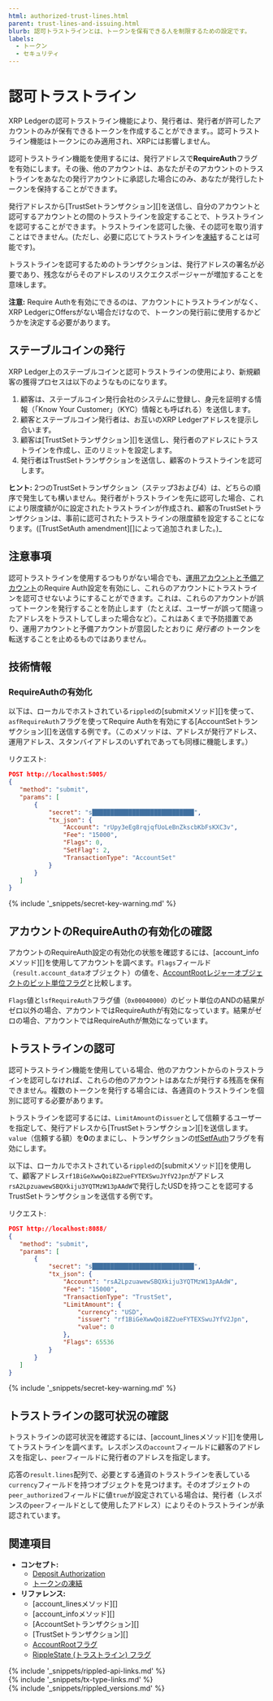 ```yaml
---
html: authorized-trust-lines.html
parent: trust-lines-and-issuing.html
blurb: 認可トラストラインとは、トークンを保有できる人を制限するための設定です。
labels:
  - トークン
  - セキュリティ
---
```

# 認可トラストライン

XRP Ledgerの認可トラストライン機能により、発行者は、発行者が許可したアカウントのみが保有できるトークンを作成することができます。。認可トラストライン機能はトークンにのみ適用され、XRPには影響しません。

認可トラストライン機能を使用するには、発行アドレスで**RequireAuth**フラグを有効にします。その後、他のアカウントは、あなたがそのアカウントのトラストラインをあなたの発行アカウントに承認した場合にのみ、あなたが発行したトークンを保持することができます。

発行アドレスから[TrustSetトランザクション][]を送信し、自分のアカウントと認可するアカウントとの間のトラストラインを設定することで、トラストラインを認可することができます。トラストラインを認可した後、その認可を取り消すことはできません。(ただし、必要に応じてトラストラインを[凍結](freezes.html)することは可能です)。

トラストラインを認可するためのトランザクションは、発行アドレスの署名が必要であり、残念ながらそのアドレスのリスクエクスポージャーが増加することを意味します。

**注意:** Require Authを有効にできるのは、アカウントにトラストラインがなく、XRP LedgerにOffersがない場合だけなので、トークンの発行前に使用するかどうかを決定する必要があります。

## ステーブルコインの発行

XRP Ledger上のステーブルコインと認可トラストラインの使用により、新規顧客の獲得プロセスは以下のようなものになります。

1. 顧客は、ステーブルコイン発行会社のシステムに登録し、身元を証明する情報（「Know Your Customer」（KYC）情報とも呼ばれる）を送信します。
2. 顧客とステーブルコイン発行者は、お互いのXRP Ledgerアドレスを提示し合います。
3. 顧客は[TrustSetトランザクション][]を送信し、発行者のアドレスにトラストラインを作成し、正のリミットを設定します。
4. 発行者はTrustSetトランザクションを送信し、顧客のトラストラインを認可します。

**ヒント:** 2つのTrustSetトランザクション（ステップ3および4）は、どちらの順序で発生しても構いません。発行者がトラストラインを先に認可した場合、これにより限度額が0に設定されたトラストラインが作成され、顧客のTrustSetトランザクションは、事前に認可されたトラストラインの限度額を設定することになります。([TrustSetAuth amendment][]によって追加されました。)_
## 注意事項

認可トラストラインを使用するつもりがない場合でも、[運用アカウントと予備アカウント](account-types.html)のRequire Auth設定を有効にし、これらのアカウントにトラストラインを認可させないようにすることができます。これは、これらのアカウントが誤ってトークンを発行することを防止します（たとえば、ユーザーが誤って間違ったアドレスをトラストしてしまった場合など）。これはあくまで予防措置であり、運用アカウントと予備アカウントが意図したとおりに _発行者の_ トークンを転送することを止めるものではありません。

## 技術情報
<!--{# TODO: split these off into one or more tutorials on using authorized trust lines, preferably with both JavaScript and Python code samples. #}-->

### RequireAuthの有効化

以下は、ローカルでホストされている`rippled`の[submitメソッド][]を使って、`asfRequireAuth`フラグを使ってRequire Authを有効にする[AccountSetトランザクション][]を送信する例です。（このメソッドは、アドレスが発行アドレス、運用アドレス、スタンバイアドレスのいずれであっても同様に機能します。）

リクエスト:

```json
POST http://localhost:5005/
{
   "method": "submit",
   "params": [
       {
           "secret": "s████████████████████████████",
           "tx_json": {
               "Account": "rUpy3eEg8rqjqfUoLeBnZkscbKbFsKXC3v",
               "Fee": "15000",
               "Flags": 0,
               "SetFlag": 2,
               "TransactionType": "AccountSet"
           }
       }
   ]
}
```

{% include '_snippets/secret-key-warning.md' %}
<!--{#_ #}-->

## アカウントのRequireAuthの有効化の確認

アカウントのRequireAuth設定の有効化の状態を確認するには、[account_infoメソッド][]を使用してアカウントを調べます。`Flags`フィールド（`result.account_data`オブジェクト）の値を、[AccountRootレジャーオブジェクトのビット単位フラグ](accountroot.html)と比較します。

`Flags`値と`lsfRequireAuth`フラグ値（`0x00040000`）のビット単位のANDの結果がゼロ以外の場合、アカウントではRequireAuthが有効になっています。結果がゼロの場合、アカウントではRequireAuthが無効になっています。

## トラストラインの認可

認可トラストライン機能を使用している場合、他のアカウントからのトラストラインを認可しなければ、これらの他のアカウントはあなたが発行する残高を保有できません。複数のトークンを発行する場合には、各通貨のトラストラインを個別に認可する必要があります。

トラストラインを認可するには、`LimitAmount`の`issuer`として信頼するユーザーを指定して、発行アドレスから[TrustSetトランザクション][]を送信します。`value`（信頼する額）を**0**のままにし、トランザクションの[tfSetfAuth](trustset.html#trustsetのフラグ)フラグを有効にします。

以下は、ローカルでホストされている`rippled`の[submitメソッド][]を使用して、顧客アドレス`rf1BiGeXwwQoi8Z2ueFYTEXSwuJYfV2Jpn`がアドレス`rsA2LpzuawewSBQXkiju3YQTMzW13pAAdW`で発行したUSDを持つことを認可するTrustSetトランザクションを送信する例です。

リクエスト:

```json
POST http://localhost:8088/
{
   "method": "submit",
   "params": [
       {
           "secret": "s████████████████████████████",
           "tx_json": {
               "Account": "rsA2LpzuawewSBQXkiju3YQTMzW13pAAdW",
               "Fee": "15000",
               "TransactionType": "TrustSet",
               "LimitAmount": {
                   "currency": "USD",
                   "issuer": "rf1BiGeXwwQoi8Z2ueFYTEXSwuJYfV2Jpn",
                   "value": 0
               },
               "Flags": 65536
           }
       }
   ]
}
```

{% include '_snippets/secret-key-warning.md' %}
<!--{#_ #}-->

## トラストラインの認可状況の確認

トラストラインの認可状況を確認するには、[account_linesメソッド][]を使用してトラストラインを調べます。レスポンスの`account`フィールドに顧客のアドレスを指定し、`peer`フィールドに発行者のアドレスを指定します。

応答の`result.lines`配列で、必要とする通貨のトラストラインを表している`currency`フィールドを持つオブジェクトを見つけます。そのオブジェクトの`peer_authorized`フィールドに値`true`が設定されている場合は、発行者（レスポンスの`peer`フィールドとして使用したアドレス）によりそのトラストラインが承認されています。

## 関連項目

- **コンセプト:**
    - [Deposit Authorization](depositauth.html)
    - [トークンの凍結](freezes.html)
- **リファレンス:**
    - [account_linesメソッド][]
    - [account_infoメソッド][]
    - [AccountSetトランザクション][]
    - [TrustSetトランザクション][]
    - [AccountRootフラグ](accountroot.html#accountrootのフラグ)
    - [RippleState (トラストライン) フラグ](ripplestate.html#ripplestateのフラグ)

<!--{# common link defs #}-->
{% include '_snippets/rippled-api-links.md' %}			
{% include '_snippets/tx-type-links.md' %}			
{% include '_snippets/rippled_versions.md' %}

